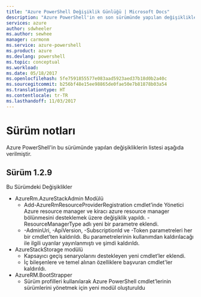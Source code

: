 ```yaml
---
title: "Azure PowerShell Değişiklik Günlüğü | Microsoft Docs"
description: "Azure PowerShell'in en son sürümünde yapılan değişikliklerin geçmişi aşağıda verilmiştir."
services: azure
author: sdwheeler
ms.author: sewhee
manager: carmonm
ms.service: azure-powershell
ms.product: azure
ms.devlang: powershell
ms.topic: conceptual
ms.workload: 
ms.date: 05/18/2017
ms.openlocfilehash: 5fe7591855577e083aad5923aed37b18d0b2a40c
ms.sourcegitcommit: b256bf48e15ee98865de0fae50e7b81878b03a54
ms.translationtype: HT
ms.contentlocale: tr-TR
ms.lasthandoff: 11/03/2017
---
```

# <a name="release-notes"></a>Sürüm notları

Azure PowerShell'in bu sürümünde yapılan değişikliklerin listesi aşağıda verilmiştir.

## <a name="version-129"></a>Sürüm 1.2.9

Bu Sürümdeki Değişiklikler

* AzureRm.AzureStackAdmin Modülü
    + Add-AzureRmResourceProviderRegistration cmdlet’inde Yönetici Azure resource manager ve kiracı azure resource manager bölünmesini desteklemek üzere değişiklik yapıldı. -ResourceManagerType adlı yeni bir parametre eklendi.
    + -AdminUri, -ApiVersion, -SubscriptionId ve -Token parametreleri her bir cmdlet’ten kaldırıldı. Bu parametrelerinin kullanımdan kaldırılacağı ile ilgili uyarılar yayınlanmıştı ve şimdi kaldırıldı.
* AzureStackStorage modülü
    + Kapsayıcı geçiş senaryolarını destekleyen yeni cmdlet’ler eklendi.
    + İç bileşenlere ve temel alınan özelliklere başvuran cmdlet'ler kaldırıldı.
* AzureRM.BootStrapper
    + Sürüm profilleri kullanılarak Azure PowerShell cmdlet’lerinin sürümlerini yönetmek için yeni modül oluşturuldu